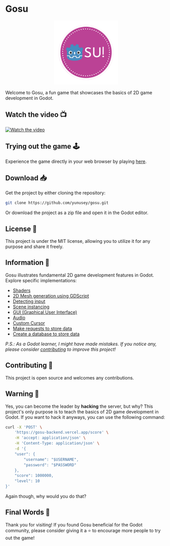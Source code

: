 # Gosu

<div align="center">
	<img src="./icon.png" width="200" />
</div>

Welcome to Gosu, a fun game that showcases the basics of 2D game development in Godot.

## Watch the video 📺
[![Watch the video](https://img.youtube.com/vi/NJcLyayJhfU/maxresdefault.jpg)](https://youtu.be/NJcLyayJhfU)

## Trying out the game 🕹️

Experience the game directly in your web browser by playing [here](https://yunusey.itch.io/gosu).

## Download 📥

Get the project by either cloning the repository:
```bash
git clone https://github.com/yunusey/gosu.git
```

Or download the project as a zip file and open it in the Godot editor.

## License 📃

This project is under the MIT license, allowing you to utilize it for any purpose and share it freely.

## Information 🔔

Gosu illustrates fundamental 2D game development features in Godot. Explore specific implementations:

- [Shaders](./Shaders)
- [2D Mesh generation using GDScript](./Scripts/HitballMesh.gd)
- [Detecting input](./Scripts/Hitball.gd)
- [Scene instancing](./Main.tscn)
- [GUI (Graphical User Interface)](./Interface.tscn)
- [Audio](./Scripts/Main.gd)
- [Custom Cursor](./project.godot)
- [Make requests to store data](./Scripts/Requests.gd)
- [Create a database to store data](https://github.com/yunusey/gosu-backend)

_P.S.: As a Godot learner, I might have made mistakes. If you notice any, please consider [contributing](#contributing-🤝) to improve this project!_

## Contributing 🤝

This project is open source and welcomes any contributions.

## Warning 🚫

Yes, you can become the leader by **hacking** the server, but why? This project's only purpose is to teach the basics of 2D game development in Godot. If you want to hack it anyways, you can use the following command:
```bash
curl -X 'POST' \
	'https://gosu-backend.vercel.app/score' \
	-H 'accept: application/json' \
	-H 'Content-Type: application/json' \
	-d '{
	"user": {
		"username": "$USERNAME",
		"password": "$PASSWORD"
	},
	"score": 1000000,
	"level": 10
}'
```
Again though, why would you do that?

## Final Words 💬

Thank you for visiting! If you found Gosu beneficial for the Godot community, please consider giving it a ⭐ to encourage more people to try out the game!
